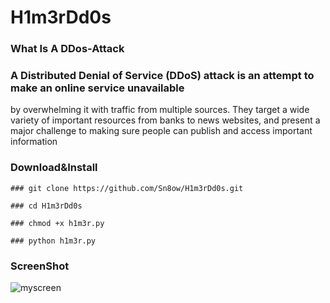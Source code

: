# H1m3rDd0s
### What Is A DDos-Attack

### A Distributed Denial of Service (DDoS) attack is an attempt to make an online service unavailable 
by overwhelming it with traffic from multiple sources. They target a wide variety of important resources
from banks to news websites, and present a major challenge to making sure people can publish and access important information

### Download&Install
```
### git clone https://github.com/Sn8ow/H1m3rDd0s.git

### cd H1m3rDd0s

### chmod +x h1m3r.py

### python h1m3r.py
```
### ScreenShot 
![myscreen](https://user-images.githubusercontent.com/80784394/120862754-be5eb000-c589-11eb-9404-0e1f5a027ab2.png)



